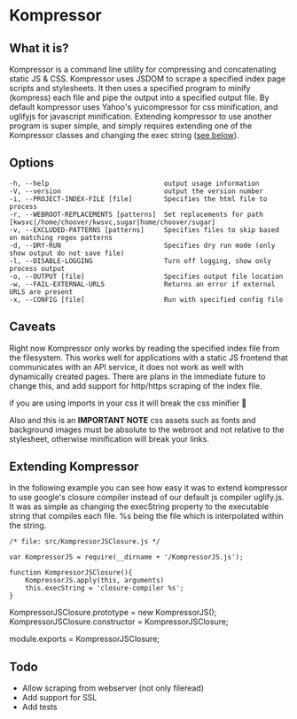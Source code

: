 # Kompressor

## What it is?
Kompressor is a command line utility for compressing and concatenating static JS & CSS. Kompressor uses JSDOM to scrape a specified index page scripts and stylesheets. It then uses a specified program to minify (kompress) each file and pipe the output into a specified output file.  By default kompressor uses Yahoo's yuicompressor for css minification, and uglifyjs for javascript minification. Extending kompressor to use another program is super simple, and simply requires extending one of the Kompressor classes and changing the exec string ([see below](#extending-kompressor)).

## Options

    -h, --help                             output usage information
    -V, --version                          output the version number
    -i, --PROJECT-INDEX-FILE [file]        Specifies the html file to process
    -r, --WEBROOT-REPLACEMENTS [patterns]  Set replacements for path [kwsvc|/home/choover/kwsvc,sugar|home/choover/sugar]
    -v, --EXCLUDED-PATTERNS [patterns]     Specifies files to skip based on matching regex patterns
    -d, --DRY-RUN                          Specifies dry run mode (only show output do not save file)
    -l, --DISABLE-LOGGING                  Turn off logging, show only process output
    -o, --OUTPUT [file]                    Specifies output file location
    -w, --FAIL-EXTERNAL-URLS               Returns an error if external URLS are present
    -x, --CONFIG [file]                    Run with specified config file

## Caveats
Right now Kompressor only works by reading the specified index file from the filesystem. This works well for applications with a static JS frontend that communicates with an API service, it does not work as well with dynamically created pages.  There are plans in the immediate future to change this, and add support for http/https scraping of the index file.

if you are using imports in your css it will break the css minifier :grimacing:

Also and this is an **IMPORTANT NOTE** css assets such as fonts and background images must be absolute to the webroot and not relative to the stylesheet, otherwise minification will break your links.

## Extending Kompressor
In the following example you can see how easy it was to extend kompressor to use google's closure compiler instead of our default js compiler uglify.js. It was as simple as changing the execString property to the executable string that compiles each file. %s being the file which is interpolated within the string.

    /* file: src/KompressorJSClosure.js */
    
    var KompressorJS = require(__dirname + '/KompressorJS.js');
       
    function KompressorJSClosure(){
        KompressorJS.apply(this, arguments)
        this.execString = 'closure-compiler %s';
    }

KompressorJSClosure.prototype   = new KompressorJS();
KompressorJSClosure.constructor = KompressorJSClosure;

module.exports = KompressorJSClosure;

## Todo
* Allow scraping from webserver (not only fileread)
* Add support for SSL
* Add tests
